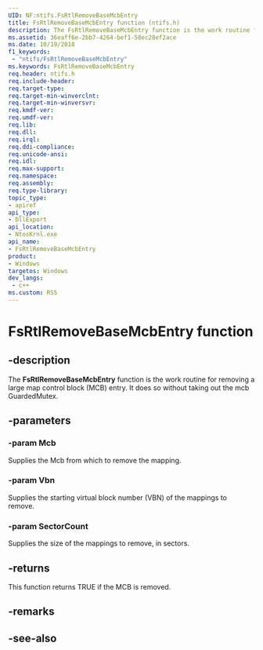 ```yaml
---
UID: NF:ntifs.FsRtlRemoveBaseMcbEntry
title: FsRtlRemoveBaseMcbEntry function (ntifs.h)
description: The FsRtlRemoveBaseMcbEntry function is the work routine for removing a large mcb entry.  It does so without taking out the mcb GuardedMutex.
ms.assetid: 36eaff6e-2bb7-4264-bef1-58ec28ef2ace
ms.date: 10/19/2018
f1_keywords:
 - "ntifs/FsRtlRemoveBaseMcbEntry"
ms.keywords: FsRtlRemoveBaseMcbEntry
req.header: ntifs.h
req.include-header:
req.target-type:
req.target-min-winverclnt:
req.target-min-winversvr:
req.kmdf-ver:
req.umdf-ver:
req.lib:
req.dll:
req.irql: 
req.ddi-compliance:
req.unicode-ansi:
req.idl:
req.max-support:
req.namespace:
req.assembly:
req.type-library: 
topic_type: 
- apiref
api_type: 
- DllExport
api_location: 
- NtosKrnl.exe
api_name: 
- FsRtlRemoveBaseMcbEntry
product:
- Windows
targetos: Windows
dev_langs:
 - c++
ms.custom: RS5
---
```


# FsRtlRemoveBaseMcbEntry function


## -description

The **FsRtlRemoveBaseMcbEntry** function is the work routine for removing a large map control block (MCB) entry.  It does so without taking out the mcb GuardedMutex.

## -parameters

### -param Mcb
Supplies the Mcb from which to remove the mapping.

### -param Vbn
Supplies the starting virtual block number (VBN) of the mappings to remove.

### -param SectorCount
Supplies the size of the mappings to remove, in sectors.

## -returns
This function returns TRUE if the MCB is removed.

## -remarks

## -see-also
